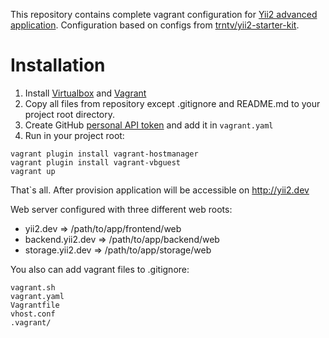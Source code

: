 This repository contains complete vagrant configuration for [Yii2 advanced application](https://github.com/yiisoft/yii2-app-advanced).
Configuration based on configs from [trntv/yii2-starter-kit](https://github.com/trntv/yii2-starter-kit).

# Installation

1. Install [Virtualbox](https://www.virtualbox.org/) and [Vagrant](https://www.vagrantup.com/)
2. Copy all files from repository except .gitignore and README.md to your project root directory.
3. Create GitHub [personal API token](https://github.com/blog/1509-personal-api-tokens) and add it in `vagrant.yaml`
4. Run in your project root:
```
vagrant plugin install vagrant-hostmanager
vagrant plugin install vagrant-vbguest
vagrant up
```

That`s all. After provision application will be accessible on http://yii2.dev

Web server configured with three different web roots:
- yii2.dev => /path/to/app/frontend/web
- backend.yii2.dev => /path/to/app/backend/web
- storage.yii2.dev => /path/to/app/storage/web

You also can add vagrant files to .gitignore:
```
vagrant.sh
vagrant.yaml
Vagrantfile
vhost.conf
.vagrant/
```